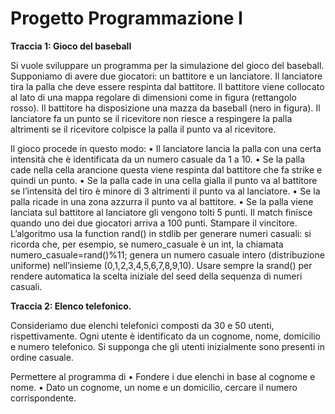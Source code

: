 # Progetto Programmazione I

**Traccia 1: Gioco del baseball**

Si vuole sviluppare un programma per la simulazione del gioco del baseball.
Supponiamo di avere due giocatori: un battitore e un lanciatore. Il lanciatore tira la
palla che deve essere respinta dal battitore.
Il battitore viene collocato al lato di una mappa regolare di dimensioni come in figura
(rettangolo rosso). Il battitore ha disposizione una mazza da baseball (nero in figura).
Il lanciatore fa un punto se il ricevitore non riesce a respingere la palla altrimenti se il
ricevitore colpisce la palla il punto va al ricevitore.

Il gioco procede in questo modo:
• Il lanciatore lancia la palla con una certa intensità che è identificata da un
numero casuale da 1 a 10.
• Se la palla cade nella cella arancione questa viene respinta dal battitore che
fa strike e quindi un punto.
• Se la palla cade in una cella gialla il punto va al battitore se l’intensità del
tiro è minore di 3 altrimenti il punto va al lanciatore.
• Se la palla ricade in una zona azzurra il punto va al battitore.
• Se la palla viene lanciata sul battitore al lanciatore gli vengono tolti 5 punti.
Il match finisce quando uno dei due giocatori arriva a 100 punti. Stampare il
vincitore.
L’algoritmo usa la function rand() in stdlib per generare numeri casuali: si
ricorda che, per esempio, se numero_casuale è un int, la chiamata
numero_casuale=rand()%11; genera un numero casuale intero (distribuzione uniforme) nell’insieme (0,1,2,3,4,5,6,7,8,9,10). Usare sempre la srand() per
rendere automatica la scelta iniziale del seed della sequenza di numeri casuali.

**Traccia 2: Elenco telefonico.**

Consideriamo due elenchi telefonici composti da 30 e 50 utenti, rispettivamente.
Ogni utente è identificato da un cognome, nome, domicilio e numero telefonico.
Si supponga che gli utenti inizialmente sono presenti in ordine casuale.

Permettere al programma di
• Fondere i due elenchi in base al cognome e nome.
• Dato un cognome, un nome e un domicilio, cercare il numero corrispondente.
